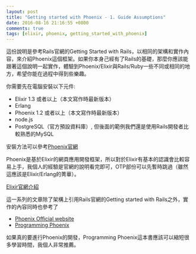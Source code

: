 ```yaml
---
layout: post
title: "Getting started with Phoenix - 1. Guide Assumptions"
date: 2016-08-16 21:16:55 +0800
comments: true
tags: [elixir, phoenix, getting_started_with_phoenix]
---
```


這份說明是參考Rails官網的Getting Started with Rails，以相同的架構和實作內容，來介紹Phoenix這個框架。如果你本身己經有了Rails的基礎，那麼你應該能跟著這個說明一起實作，體驗到Phoenix/Elixir與Rails/Ruby一些不同或相同的地方，希望你能在過程中得到些樂趣。

你需要先在電腦安裝以下元件:

- Elixir 1.3 或者以上（本文寫作時最新版本）
- Erlang
- Phoenix 1.2 或者以上（本文寫作時最新版本）
- node.js
- PostgreSQL（官方預設資料庫）, 但後面的範例我們還是使用Rails開發者比較熟悉的MySQL

安裝方法可以參考[Phoenix官網](http://www.phoenixframework.org/docs/installation)

Phoenix是基於Elixir的網頁應用開發框架，所以對於Elixir有基本的認識會比較容易上手，我個人的經驗是官網的說明看完即可，OTP部份可以先暫時跳過（雖然這應該是Elixir/Erlang的菁華）。

[Elixir官網介紹](http://elixir-lang.org/getting-started/introduction.html)

這一系列的文章除了架構上引用Rails官網的Getting started with Rails之外，實作的內容同時也參考了

- [Phoenix Official website](http://www.phoenixframework.org/)
- [Programming Phoenix](https://pragprog.com/book/phoenix/programming-phoenix)

如果真的要進行Phoenix的開發，Programming Phoenix這本書應該可以縮短很多學習時間，我個人非常推薦。
